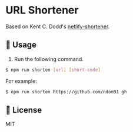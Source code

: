 # URL Shortener

Based on Kent C. Dodd's [netlify-shortener](https://github.com/kentcdodds/netlify-shortener).

## 🚀 Usage

1. Run the following command.

```bash
$ npm run shorten [url] [short-code]
```

For example:

```bash
$ npm run shorten https://github.com/ndom91 gh
```

## 📝 License

MIT
